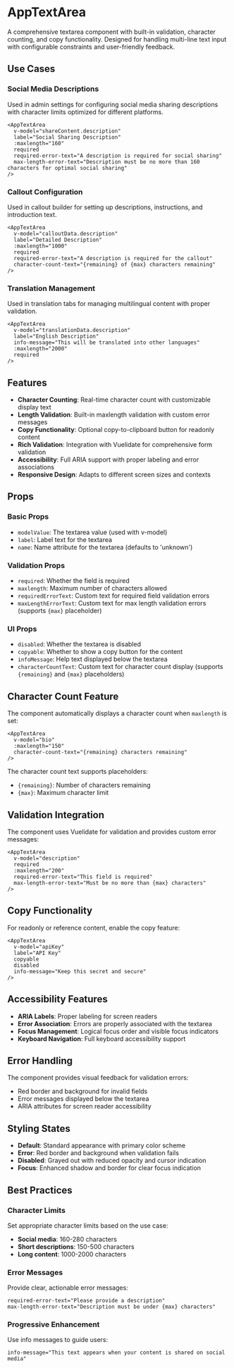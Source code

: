 # AppTextArea

A comprehensive textarea component with built-in validation, character counting, and copy functionality. Designed for handling multi-line text input with configurable constraints and user-friendly feedback.

## Use Cases

### Social Media Descriptions

Used in admin settings for configuring social media sharing descriptions with character limits optimized for different platforms.

```vue
<AppTextArea
  v-model="shareContent.description"
  label="Social Sharing Description"
  :maxlength="160"
  required
  required-error-text="A description is required for social sharing"
  max-length-error-text="Description must be no more than 160 characters for optimal social sharing"
/>
```

### Callout Configuration

Used in callout builder for setting up descriptions, instructions, and introduction text.

```vue
<AppTextArea
  v-model="calloutData.description"
  label="Detailed Description"
  :maxlength="1000"
  required
  required-error-text="A description is required for the callout"
  character-count-text="{remaining} of {max} characters remaining"
/>
```

### Translation Management

Used in translation tabs for managing multilingual content with proper validation.

```vue
<AppTextArea
  v-model="translationData.description"
  label="English Description"
  info-message="This will be translated into other languages"
  :maxlength="2000"
  required
/>
```

## Features

- **Character Counting**: Real-time character count with customizable display text
- **Length Validation**: Built-in maxlength validation with custom error messages
- **Copy Functionality**: Optional copy-to-clipboard button for readonly content
- **Rich Validation**: Integration with Vuelidate for comprehensive form validation
- **Accessibility**: Full ARIA support with proper labeling and error associations
- **Responsive Design**: Adapts to different screen sizes and contexts

## Props

### Basic Props

- `modelValue`: The textarea value (used with v-model)
- `label`: Label text for the textarea
- `name`: Name attribute for the textarea (defaults to 'unknown')

### Validation Props

- `required`: Whether the field is required
- `maxlength`: Maximum number of characters allowed
- `requiredErrorText`: Custom text for required field validation errors
- `maxLengthErrorText`: Custom text for max length validation errors (supports `{max}` placeholder)

### UI Props

- `disabled`: Whether the textarea is disabled
- `copyable`: Whether to show a copy button for the content
- `infoMessage`: Help text displayed below the textarea
- `characterCountText`: Custom text for character count display (supports `{remaining}` and `{max}` placeholders)

## Character Count Feature

The component automatically displays a character count when `maxlength` is set:

```vue
<AppTextArea
  v-model="bio"
  :maxlength="150"
  character-count-text="{remaining} characters remaining"
/>
```

The character count text supports placeholders:

- `{remaining}`: Number of characters remaining
- `{max}`: Maximum character limit

## Validation Integration

The component uses Vuelidate for validation and provides custom error messages:

```vue
<AppTextArea
  v-model="description"
  required
  :maxlength="200"
  required-error-text="This field is required"
  max-length-error-text="Must be no more than {max} characters"
/>
```

## Copy Functionality

For readonly or reference content, enable the copy feature:

```vue
<AppTextArea
  v-model="apiKey"
  label="API Key"
  copyable
  disabled
  info-message="Keep this secret and secure"
/>
```

## Accessibility Features

- **ARIA Labels**: Proper labeling for screen readers
- **Error Association**: Errors are properly associated with the textarea
- **Focus Management**: Logical focus order and visible focus indicators
- **Keyboard Navigation**: Full keyboard accessibility support

## Error Handling

The component provides visual feedback for validation errors:

- Red border and background for invalid fields
- Error messages displayed below the textarea
- ARIA attributes for screen reader accessibility

## Styling States

- **Default**: Standard appearance with primary color scheme
- **Error**: Red border and background when validation fails
- **Disabled**: Grayed out with reduced opacity and cursor indication
- **Focus**: Enhanced shadow and border for clear focus indication

## Best Practices

### Character Limits

Set appropriate character limits based on the use case:

- **Social media**: 160-280 characters
- **Short descriptions**: 150-500 characters
- **Long content**: 1000-2000 characters

### Error Messages

Provide clear, actionable error messages:

```vue
required-error-text="Please provide a description"
max-length-error-text="Description must be under {max} characters"
```

### Progressive Enhancement

Use info messages to guide users:

```vue
info-message="This text appears when your content is shared on social media"
```
